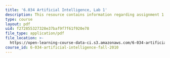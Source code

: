 ```yaml
---
title: '6.034 Artificial Intelligence, Lab 1'
description: This resource contains information regarding assignment 1.
type: course
layout: pdf
uid: f272855327328e37baf9f7f61f920e78
file_type: application/pdf
file_location: >-
  https://open-learning-course-data-ci.s3.amazonaws.com/6-034-artificial-intelligence-fall-2010/f272855327328e37baf9f7f61f920e78_MIT6_034F10_lab1.pdf
course_id: 6-034-artificial-intelligence-fall-2010
---
```

